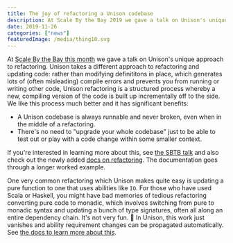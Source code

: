 ```yaml
---
title: The joy of refactoring a Unison codebase
description: At Scale By the Bay 2019 we gave a talk on Unison's unique approach to refactoring. This post gives a brief overview of how it works.
date: 2019-11-26
categories: ["news"]
featuredImage: /media/thing10.svg
---
```


At [Scale By the Bay this month](https://www.youtube.com/watch?v=IvENPX0MAZ4) we gave a talk on Unison's unique approach to refactoring. Unison takes a different approach to refactoring and updating code: rather than modifying definititons in place, which generates lots of (often misleading) compile errors and prevents you from running or writing other code, Unison refactoring is a structured process whereby a new, compiling version of the code is built up incrementally off to the side. We like this process much better and it has significant benefits:

* A Unison codebase is always runnable and never broken, even when in the middle of a refactoring.
* There's no need to "upgrade your whole codebase" just to be able to test out or play with a code change within some smaller context.

If you're interested in learning more about this, see [the SBTB talk](https://www.youtube.com/watch?v=IvENPX0MAZ4) and also check out the newly added [docs on refactoring](/docs/refactoring). The documentation goes through a longer worked example.

One very common refactoring which Unison makes quite easy is updating a pure function to one that uses abilities like `IO`. For those who have used Scala or Haskell, you might have bad memories of tedious refactoring converting pure code to monadic, which involves switching from pure to monadic syntax and updating a bunch of type signatures, often all along an entire dependency chain. It's not very fun. 😬 In Unison, this work just vanishes and ability requirement changes can be propagated automatically. See [the docs to learn more about this](/docs/refactoring).

